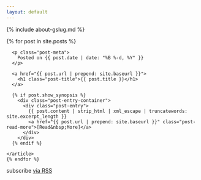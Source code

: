 ```yaml
---
layout: default
---
```


{% include about-gslug.md %}

<div class="post-list">
    {% for post in site.posts %}
    <article class="post-preview">

      <p class="post-meta">
        Posted on {{ post.date | date: "%B %-d, %Y" }}
      </p>
 
      <a href="{{ post.url | prepend: site.baseurl }}">
  	    <h1 class="post-title">{{ post.title }}</h1>
      </a>
  
      {% if post.show_synopsis %}
        <div class="post-entry-container">
          <div class="post-entry">
    		{{ post.content | strip_html | xml_escape | truncatewords: site.excerpt_length }}
    		<a href="{{ post.url | prepend: site.baseurl }}" class="post-read-more">[Read&nbsp;More]</a>
          </div>
        </div>
      {% endif %}
  
    </article>
    {% endfor %}

  <p class="rss-subscribe">subscribe <a href="{{ "/feed.xml" | prepend: site.baseurl }}">via RSS</a></p>

</div>

